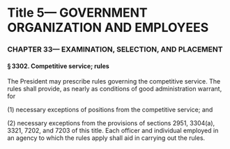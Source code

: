 
# Title 5— GOVERNMENT ORGANIZATION AND EMPLOYEES
### CHAPTER 33— EXAMINATION, SELECTION, AND PLACEMENT
#### § 3302. Competitive service; rules

The President may prescribe rules governing the competitive service. The rules shall provide, as nearly as conditions of good administration warrant, for

(1) necessary exceptions of positions from the competitive service; and

(2) necessary exceptions from the provisions of sections 2951, 3304(a), 3321, 7202, and 7203 of this title. Each officer and individual employed in an agency to which the rules apply shall aid in carrying out the rules.
